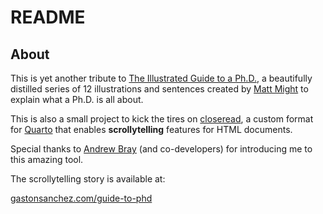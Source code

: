 # README


## About

This is yet another tribute to <a href="https://matt.might.net/articles/phd-school-in-pictures/" target="_blank">The Illustrated Guide to a Ph.D.</a>, a beautifully distilled series of 12 illustrations and sentences created by <a href="http://matt.might.net/" target="_blank">Matt Might</a> to explain what a Ph.D. is all about.

This is also a small project to kick the tires on <a href="https://closeread.dev/" target="_blank">closeread</a>, a custom format for <a href="https://quarto.org/" target="_blank">Quarto</a> that enables __scrollytelling__ features for HTML documents.

Special thanks to <a href="https://github.com/andrewpbray" target="_blank">Andrew Bray</a> (and co-developers) for introducing me to this amazing tool.

The scrollytelling story is available at:

<a href="https://www.gastonsanchez.com/guide-to-phd" target="_blank">gastonsanchez.com/guide-to-phd</a>
